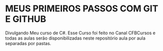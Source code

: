
# MEUS PRIMEIROS PASSOS COM GIT E GITHUB

Divulgando Meu curso de C#. Esse Curso foi feito no Canal CFBCursos e todas as aulas serão disponibilizadas neste repositório aula por aula separadas por pastas.
